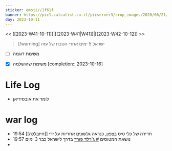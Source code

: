 ```yaml
---
sticker: emoji//1f61f
banner: https://pic1.calcalist.co.il/picserver3/crop_images/2020/06/21/999263/999263_0_0_2104_1184_0_x-large.jpg
day: 2023-10-11
---
```

<< [[2023-W41-10-11]]|[[2023-W41|W41]]|[[2023-W42-10-12]] >>

>[!warning] ישראל 5 ימים אחרי הטבח של עזה

- [ ] משימת דוגמה
- [x] משימת שהושלמה  [completion:: 2023-10-16]



# Life Log

* לומד את אובסידיאן 

# war log

- 19:54 חדירה של כלי טיס בצפון, כנראה גלשונים אחריות על ידי [[חיזבללה]] 
- 19:57 נושאת המטוסים [# ג'רלד פורד](https://he.wikipedia.org/wiki/%D7%92%27%D7%A8%D7%9C%D7%93_%D7%A4%D7%95%D7%A8%D7%93_(CVN-78)) בדרך לישראל כבר 3 ימים
- 